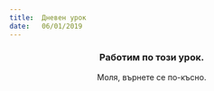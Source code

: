 ```yaml
---
title:  Дневен урок
date:   06/01/2019
---
```


### <center>Работим по този урок.</center>
<center>Моля, върнете се по-късно.</center>